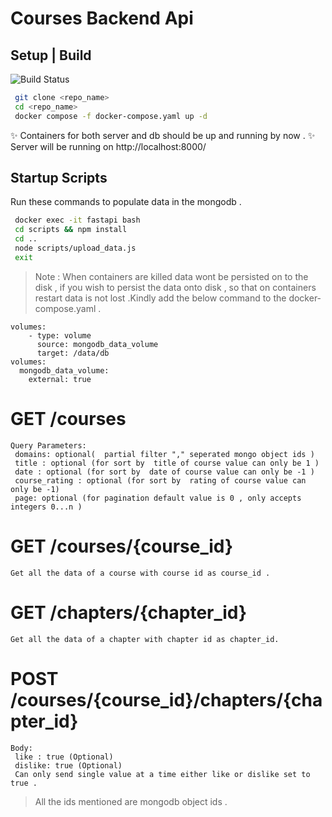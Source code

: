 # Courses Backend Api
## Setup | Build


![Build Status](https://travis-ci.org/joemccann/dillinger.svg?branch=master)

```sh
 git clone <repo_name>
 cd <repo_name>
 docker compose -f docker-compose.yaml up -d
```

 ✨ Containers for both server and db should be up and running by now . ✨
    Server will be running on http://localhost:8000/
## Startup Scripts 
Run these commands to populate data in the mongodb .
```sh
 docker exec -it fastapi bash
 cd scripts && npm install
 cd ..
 node scripts/upload_data.js
 exit
```

> Note : When containers are killed data wont be persisted on to the disk , if you wish to persist the data onto disk , so that on containers restart data is not lost .Kindly add the below command to the docker-compose.yaml .
>
    volumes:
        - type: volume
          source: mongodb_data_volume
          target: /data/db
    volumes:
      mongodb_data_volume:
        external: true

# GET /courses
    Query Parameters:
     domains: optional(  partial filter "," seperated mongo object ids )
     title : optional (for sort by  title of course value can only be 1 )
     date : optional (for sort by  date of course value can only be -1 )
     course_rating : optional (for sort by  rating of course value can only be -1) 
     page: optional (for pagination default value is 0 , only accepts integers 0...n )
    
# GET /courses/{course_id}

    Get all the data of a course with course id as course_id . 
    
# GET /chapters/{chapter_id}

    Get all the data of a chapter with chapter id as chapter_id. 
    
# POST /courses/{course_id}/chapters/{chapter_id}

    Body: 
     like : true (Optional)
     dislike: true (Optional)
     Can only send single value at a time either like or dislike set to true .
     
> All the ids mentioned are mongodb object ids .
>
